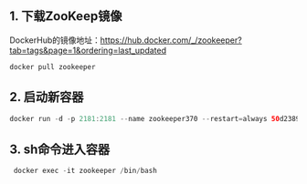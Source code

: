 

## 1. 下载ZooKeep镜像
DockerHub的镜像地址：https://hub.docker.com/_/zookeeper?tab=tags&page=1&ordering=last_updated
```shell
docker pull zookeeper
```

## 2. 启动新容器
```java
docker run -d -p 2181:2181 --name zookeeper370 --restart=always 50d238989423
```

## 3. sh命令进入容器
```java
 docker exec -it zookeeper /bin/bash
```
